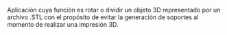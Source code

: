 Aplicación cuya función es rotar o dividir un objeto 3D representado por un archivo .STL con el propósito de evitar la generación de soportes al momento de realizar una impresión 3D.
